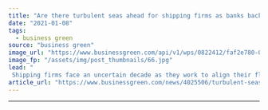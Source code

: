 ```yaml
---
title: "Are there turbulent seas ahead for shipping firms as banks back net zero efforts?"
date: "2021-01-08"
tags: 
  - business green
source: "business green"
image_url: "https://www.businessgreen.com/api/v1/wps/0822412/faf2e780-09a8-483a-8162-56f074236052/7/Container-cargo-ship-185x114.jpg"
image_fp: "/assets/img/post_thumbnails/66.jpg"
lead: "
 Shipping firms face an uncertain decade as they work to align their fleets with IMO carbon intensity targets, the latest briefing from Lloyds List Intelligence warns ..."
article_url: "https://www.businessgreen.com/news/4025506/turbulent-seas-ahead-shipping-firms-banks-decarbonisation-efforts"
---
```


---
